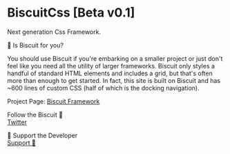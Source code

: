 # BiscuitCss [Beta v0.1]
Next generation Css Framework. 

💛 Is Biscuit for you?

You should use Biscuit if you're embarking on a smaller project or just don't feel like you need all the utility of larger frameworks. Biscuit only styles a handful of standard HTML elements and includes a grid, but that's often more than enough to get started. In fact, this site is built on Biscuit and has ~600 lines of custom CSS (half of which is the docking navigation).

Project Page: 
<a href="http://biscuitcss.glitch.me" target="_blank">Biscuit Framework</a>

Follow the Biscuit 🤗 <br>
<a href="http://twitter.com/biscuitcss" target="_blank">Twitter</a>

🎁 Support the Developer <br>
<a href="https://www.patreon.com/serhatpars">Support 💛</a>
